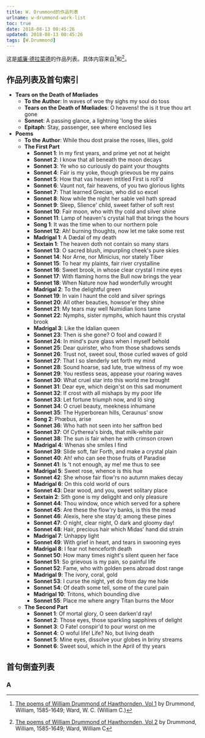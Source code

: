 ```yaml
---
title: W. Drummond的作品列表
urlname: w-drummond-work-list
toc: true
date: 2018-08-13 00:45:26
updated: 2018-08-13 00:45:26
tags: [W.Drummond]
---
```


这是[威廉·德拉蒙德](https://en.wikipedia.org/wiki/William_Drummond_of_Hawthornden)的作品列表。具体内容来自[^drummondpoem1]和[^drummondpoem2]。

[^drummondpoem1]: [The poems of William Drummond of Hawthornden, Vol 1](https://archive.org/details/poemsofwilliamdr01drum) by Drummond, William, 1585-1649; Ward, W. C. (William C.)

[^drummondpoem2]: [The poems of William Drummond of Hawthornden, Vol 2](https://archive.org/details/poemsofwilliamdr02drumuoft) by Drummond, William, 1585-1649; Ward, William C

## 作品列表及首句索引

* **Tears on the Death of Mœliades**
  * **To the Author**: In waves of woe thy sighs my soul do toss
  * **Tears on the Death of Mœliades**: O heavens! the is it true thou art gone
  * **Sonnet**: A passing glance, a lightning 'long the skies
  * **Epitaph**: Stay, passenger, see where enclosed lies
* **Poems**
  * **To the Author**: While thou dost praise the roses, lilies, gold
  * **The First Part**
    * **Sonnet 1**: In my first years, and prime yet not at height
    * **Sonnet 2**: I know that all beneath the moon decays
    * **Sonnet 3**: Ye who so curiously do paint your thoughts
    * **Sonnet 4**: Fair is my yoke, though grievous be my pains
    * **Sonnet 5**: How that vas heaven intitled First is roll'd
    * **Sonnet 6**: Vaunt not, fair heavens, of you two glorious lights
    * **Sonnet 7**: That learned Grecian, who did so excel
    * **Sonnet 8**: Now while the night her sable veil hath spread
    * **Sonnet 9**: Sleep, Slience' child, sweet father of soft rest
    * **Sonnet 10**: Fair moon, who with thy cold and silver shine
    * **Sonnet 11**: Lamp of heaven's crystal hall that brings the hours
    * **Song 1**: It was the time when to our northern pole
    * **Sonnet 12**: Ah! burning thoughts, now let me take some rest
    * **Madrigal 1**: A Dædal of my death
    * **Sextain 1**: The heaven doth not contain so many stars
    * **Sonnet 13**: O sacred blush, impurpling cheek's pure skies
    * **Sonnet 14**: Nor Arne, nor Minicius, nor stately Tiber
    * **Sonnet 15**: To hear my plaints, fair river crystalline
    * **Sonnet 16**: Sweet brook, in whose clear crystal I mine eyes
    * **Sonnet 17**: With flaming horns the Bull now brings the year
    * **Sonnet 18**: When Nature now had wonderfully wrought
    * **Madrigal 2**: To the delightful green
    * **Sonnet 19**: In vain I haunt the cold and silver springs
    * **Sonnet 20**: All other beauties, howsoe'er they shine
    * **Sonnet 21**: My tears may well Numidian lions tame
    * **Sonnet 22**: Nymphs, sister nymphs, which haunt this crystal brook
    * **Madrigal 3**: Like the Idalian queen
    * **Sonnet 23**: Then is she gone? O fool and coward I!
    * **Sonnet 24**: In mind's pure glass when I myself behold
    * **Sonnet 25**: Dear quirister, who from those shadows sends
    * **Sonnet 26**: Trust not, sweet soul, those curled waves of gold
    * **Sonnet 27**: That I so slenderly set forth my mind
    * **Sonnet 28**: Sound hoarse, sad lute, true witness of my woe
    * **Sonnet 29**: You restless seas, appease your roaring waves
    * **Sonnet 30**: What cruel star into this world me brought
    * **Sonnet 31**: Dear eye, which deign'st on this sad monument
    * **Sonnet 32**: If crost with all mishaps by my poor life
    * **Sonnet 33**: Let fortune triumph now, and Iӧ sing
    * **Sonnet 34**: O cruel beauty, meekness inhumane
    * **Sonnet 35**: The Hyperborean hills, Ceraunus' snow
    * **Song 2**: Phœbus, arise
    * **Sonnet 36**: Who hath not seen into her saffron bed
    * **Sonnet 37**: Of Cytherea's birds, that milk-white pair
    * **Sonnet 38**: The sun is fair when he with crimson crown
    * **Madrigal 4**: Whenas she smiles I find
    * **Sonnet 39**: Slide soft, fair Forth, and make a crystal plain
    * **Sonnet 40**: Ah! who can see those fruits of Paradise
    * **Sonnet 41**: Is 't not enough, ay me! me thus to see
    * **Madrigal 5**: Sweet rose, whence is this hue
    * **Sonnet 42**: She whose fair flow'rs no autumn makes decay
    * **Madrigal 6**: On this cold world of ours
    * **Sonnet 43**: Dear wood, and you, sweet solitary place
    * **Sextain 2**: Sith gone is my deligght and only pleasure
    * **Sonnet 44**: Thou window, once which served for a sphere
    * **Sonnet 45**: Are these the flow'ry banks, is this the mead
    * **Sonnet 46**: Alexis, here she stay'd; among these pines
    * **Sonnet 47**: O night, clear night, O dark and gloomy day!
    * **Sonnet 48**: Hair, precious hair which Midas' hand did strain
    * **Madrigal 7**: Unhappy light
    * **Sonnet 49**: With grief in heart, and tears in swooning eyes
    * **Madrigal 8**: I fear not henceforth death
    * **Sonnet 50**: How many times night's silent queen her face
    * **Sonnet 51**: So grievous is my pain, so painful life
    * **Sonnet 52**: Fame, who with golden pens abroad dost range
    * **Madrigal 9**: The ivory, coral, gold
    * **Sonnet 53**: I curse the night, yet do from day me hide
    * **Sonnet 54**: Of death some tell, some of the curel pain
    * **Madrigal 10**: Tritons, which bounding dive
    * **Sonnet 55**: Place me where angry Titan burns the Moor
  * **The Second Part**
    * **Sonnet 1**: Of mortal glory, O seen darken'd ray!
    * **Sonnet 2**: Those eyes, those sparkling sapphires of delight
    * **Sonnet 3**: O Fate! conspir'd to pour worst on me
    * **Sonnet 4**: O woful life! Life? No, but living death
    * **Sonnet 5**: Mine eyes, dissolve your globes in briny streams
    * **Sonnet 6**: Sweet soul, which in the April of thy years

## 首句倒查列表

### A
